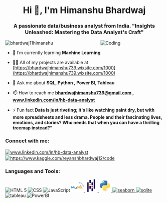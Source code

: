 <h1 align="center">Hi 👋, I'm Himanshu Bhardwaj</h1>
<h3 align="center">A passionate data/business analyst from India. "Insights Unleashed: Mastering the Data Analyst's Craft"</h3>
<img align="right" alt="Coding" width="200" src="https://media.tenor.com/rePDfDWO3XoAAAAd/hacking.gif">

<p align="left"> <img src="https://komarev.com/ghpvc/?username=bhardwaj11himanshu&label=Profile%20views&color=0e75b6&style=flat" alt="bhardwaj11himanshu" /> </p>

- 🌱 I’m currently learning **Machine Learning**

- 👨‍💻 All of my projects are available at [https://bhardwajhimanshu739.wixsite.com/1000](https://bhardwajhimanshu739.wixsite.com/1000)

- 💬 Ask me about **SQL, Python , Power BI, Tableau**

- 📫 How to reach me **bhardwajhimanshu739@gmail.com , www.linkedin.com/in/hb-data-analyst**

- ⚡ Fun fact **Data is just riveting; it's like watching paint dry, but with more spreadsheets and less drama. People and their fascinating lives, emotions, and stories? Who needs that when you can have a thrilling treemap instead?"**

<h3 align="left">Connect with me:</h3>
<p align="left">
<a href="https://linkedin.com/in/www.linkedin.com/in/hb-data-analyst" target="blank"><img align="center" src="https://raw.githubusercontent.com/rahuldkjain/github-profile-readme-generator/master/src/images/icons/Social/linked-in-alt.svg" alt="www.linkedin.com/in/hb-data-analyst" height="30" width="40" /></a>
<a href="https://kaggle.com/https://www.kaggle.com/reyanshbhardwaj12/code" target="blank"><img align="center" src="https://raw.githubusercontent.com/rahuldkjain/github-profile-readme-generator/master/src/images/icons/Social/kaggle.svg" alt="https://www.kaggle.com/reyanshbhardwaj12/code" height="30" width="40" /></a>
</p>

<h3 align="left">Languages and Tools:</h3>
<p align="left"> <img src="https://cdn-icons-png.flaticon.com/512/1216/1216733.png" alt="HTML 5" width="40" height="40"/> <img src="https://cdn.freebiesupply.com/logos/large/2x/css3-logo-png-transparent.png" alt="CSS" width="40" height="50"/> <img src="https://www.freepnglogos.com/uploads/javascript-png/javascript-logo-transparent-logo-javascript-images-3.png" alt="JavaScript" width="50" height="40"/> <a href="https://www.mysql.com/" target="_blank" rel="noreferrer"> <img src="https://raw.githubusercontent.com/devicons/devicon/master/icons/mysql/mysql-original-wordmark.svg" alt="mysql" width="40" height="40"/> </a> <a href="https://pandas.pydata.org/" target="_blank" rel="noreferrer"> <img src="https://raw.githubusercontent.com/devicons/devicon/2ae2a900d2f041da66e950e4d48052658d850630/icons/pandas/pandas-original.svg" alt="pandas" width="40" height="40"/> </a> <a href="https://www.python.org" target="_blank" rel="noreferrer"> <img src="https://raw.githubusercontent.com/devicons/devicon/master/icons/python/python-original.svg" alt="python" width="40" height="40"/> </a> <a href="https://seaborn.pydata.org/" target="_blank" rel="noreferrer"> <img src="https://seaborn.pydata.org/_images/logo-mark-lightbg.svg" alt="seaborn" width="40" height="40"/> </a> <a href="https://www.sqlite.org/" target="_blank" rel="noreferrer"> <img src="https://www.vectorlogo.zone/logos/sqlite/sqlite-icon.svg" alt="sqlite" width="40" height="40"/> </a> <img src="https://encrypted-tbn0.gstatic.com/images?q=tbn:ANd9GcSmkOhsGuHJkw14qV3S5UT74eUkekow4e4pWJMTUqk_8Q&s" alt="tableau" width="40 height="50"/> <img src="https://incitegravity.com/wp-content/uploads/2022/11/Microsoft-Power-BI-Symbol-300x270.png" alt="PowerBI" width="50" height="50"/> 
 </p>

